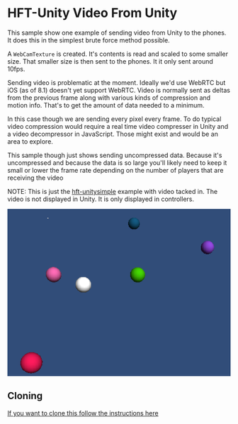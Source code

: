 HFT-Unity Video From Unity
==========================

This sample show one example of sending video from Unity to the phones.
It does this in the simplest brute force method possible.

A `WebCamTexture` is created. It's contents is read and scaled to some
smaller size. That smaller size is then sent to the phones. It it only
sent around 10fps.

Sending video is problematic at the moment. Ideally we'd use WebRTC
but iOS (as of 8.1) doesn't yet support WebRTC. Video is normally
sent as deltas from the previous frame along with various kinds of
compression and motion info. That's to get the amount of data needed
to a minimum.

In this case though we are sending every pixel every frame. To do
typical video compression would require a real time video compresser
in Unity and a video decompressor in JavaScript. Those might exist
and would be an area to explore.

This sample though just shows sending uncompressed data. Because it's
uncompressed and because the data is so large you'll likely need
to keep it small or lower the frame rate depending on the number
of players that are receiving the video

NOTE: This is just the [hft-unitysimple](http://github.com/greggman/hft-unitysimple)
example with video tacked in. The video is not displayed in Unity. It is
only displayed in controllers.

<img src="screenshot.png" />

Cloning
-------

[If you want to clone this follow the instructions here](https://github.com/greggman/HappyFunTimes/blob/master/docs/unitydocs.md)



